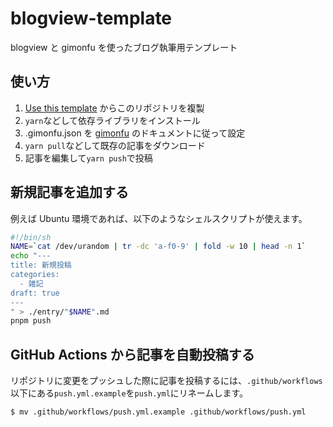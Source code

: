 # blogview-template

blogview と gimonfu を使ったブログ執筆用テンプレート

## 使い方

1. [Use this template](https://github.com/mkizka/blogview-template/generate) からこのリポジトリを複製
2. `yarn`などして依存ライブラリをインストール
3. .gimonfu.json を [gimonfu](https://github.com/yammerjp/gimonfu) のドキュメントに従って設定
4. `yarn pull`などして既存の記事をダウンロード
5. 記事を編集して`yarn push`で投稿

## 新規記事を追加する

例えば Ubuntu 環境であれば、以下のようなシェルスクリプトが使えます。

```sh
#!/bin/sh
NAME=`cat /dev/urandom | tr -dc 'a-f0-9' | fold -w 10 | head -n 1`
echo "---
title: 新規投稿
categories:
  - 雑記
draft: true
---
" > ./entry/"$NAME".md
pnpm push
```

## GitHub Actions から記事を自動投稿する

リポジトリに変更をプッシュした際に記事を投稿するには、`.github/workflows`以下にある`push.yml.example`を`push.yml`にリネームします。

```
$ mv .github/workflows/push.yml.example .github/workflows/push.yml
```

